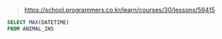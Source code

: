 > https://school.programmers.co.kr/learn/courses/30/lessons/59415

```sql
SELECT MAX(DATETIME)
FROM ANIMAL_INS
```
